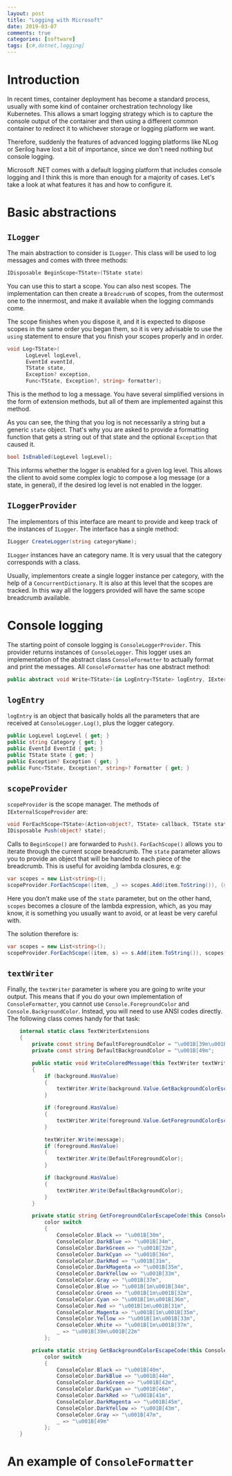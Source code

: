 ```yaml
---
layout: post
title: "Logging with Microsoft"
date: 2019-03-07
comments: true
categories: [software]
tags: [c#,dotnet,logging]
---
```

# Introduction
In recent times, container deployment has become a standard process, usually with some kind of container orchestration technology like Kubernetes. This allows a smart logging strategy which is to capture the console output of the container and then using a different common container to redirect it to whichever storage or logging platform we want.

Therefore, suddenly the features of advanced logging platforms like NLog or Serilog have lost a bit of importance, since we don't need nothing but console logging.

Microsoft .NET comes with a default logging platform that includes console logging and I think this is more than enough for a majority of cases. Let's take a look at what features it has and how to configure it.

# Basic abstractions

## `ILogger`
The main abstraction to consider is `ILogger`. This class will be used to log messages and comes with three methods:

```csharp
IDisposable BeginScope<TState>(TState state)
```
You can use this to start a scope. You can also nest scopes. The implementation can then create a `Breadcrumb` of scopes, from the outermost one to the innermost, and make it available when the logging commands come.

The scope finishes when you dispose it, and it is expected to dispose scopes in the same order you began them, so it is very advisable to use the `using` statement to ensure that you finish your scopes properly and in order.

```csharp
void Log<TState>(
      LogLevel logLevel,
      EventId eventId,
      TState state,
      Exception? exception,
      Func<TState, Exception?, string> formatter);
```
This is the method to log a message. You have several simplified versions in the form of extension methods, but all of them are implemented against this method.

As you can see, the thing that you log is not necessarily a string but a generic `state` object. That's why you are asked to provide a formatting function that gets a string out of that state and the optional `Exception` that caused it.

```csharp
bool IsEnabled(LogLevel logLevel);
```

This informs whether the logger is enabled for a given log level. This allows the client to avoid some complex logic to compose a log message (or a state, in general), if the desired log level is not enabled in the logger.

## `ILoggerProvider`

The implementors of this interface are meant to provide and keep track of the instances of `ILogger`. The interface has a single method:

```csharp
ILogger CreateLogger(string categoryName);
```

`ILogger` instances have an category name. It is very usual that the category corresponds with a class.

Usually, implementors create a single logger instance per category, with the help of a `ConcurrentDictionary`. It is also at this level that the scopes are tracked. In this way all the loggers provided will have the same scope breadcrumb available.

# Console logging
The starting point of console logging is `ConsoleLoggerProvider`. This provider returns instances of `ConsoleLogger`. This logger uses an implementation of the abstract class `ConsoleFormatter` to actually format and print the messages. All `ConsoleFormatter` has one abstract method:

```csharp
public abstract void Write<TState>(in LogEntry<TState> logEntry, IExternalScopeProvider scopeProvider, TextWriter textWriter);
```

## `logEntry`
`logEntry` is an object that basically holds all the parameters that are received at `ConsoleLogger.Log()`, plus the logger category.

```csharp
public LogLevel LogLevel { get; }
public string Category { get; }
public EventId EventId { get; }
public TState State { get; }
public Exception? Exception { get; }
public Func<TState, Exception?, string>? Formatter { get; }
```

## `scopeProvider`
`scopeProvider` is the scope manager. The methods of `IExternalScopeProvider` are:

```csharp
void ForEachScope<TState>(Action<object?, TState> callback, TState state);
IDisposable Push(object? state);
```
Calls to `BeginScope()` are forwarded to `Push()`. `ForEachScope()` allows you to iterate through the current scope breadcrumb. The `state` parameter allows you to provide an object that will be handed to each piece of the breadcrumb. This is useful for avoiding lambda closures, e.g:

```csharp
var scopes = new List<string>();
scopeProvider.ForEachScope((item, _) => scopes.Add(item.ToString()), (string)null);
```
Here you don't make use of the `state` parameter, but on the other hand, `scopes` becomes a closure of the lambda expression, which, as you may know, it is something you usually want to avoid, or at least be very careful with.

The solution therefore is:
```csharp
var scopes = new List<string>();
scopeProvider.ForEachScope((item, s) => s.Add(item.ToString()), scopes);
```

## `textWriter`
Finally, the `textWriter` parameter is where you are going to write your output. This means that if you do your own implementation of `ConsoleFormatter`, you cannot use `Console.ForegroundColor` and `Console.BackgroundColor`. Instead, you will need to use ANSI codes directly. The following class comes handy for that task:

```csharp
    internal static class TextWriterExtensions
    {
        private const string DefaultForegroundColor = "\u001B[39m\u001B[22m";
        private const string DefaultBackgroundColor = "\u001B[49m";

        public static void WriteColoredMessage(this TextWriter textWriter, string message, ConsoleColor? background, ConsoleColor? foreground)
        {
            if (background.HasValue)
            {
                textWriter.Write(background.Value.GetBackgroundColorEscapeCode());
            }

            if (foreground.HasValue)
            {
                textWriter.Write(foreground.Value.GetForegroundColorEscapeCode());
            }

            textWriter.Write(message);
            if (foreground.HasValue)
            {
                textWriter.Write(DefaultForegroundColor);
            }

            if (background.HasValue)
            {
                textWriter.Write(DefaultBackgroundColor);
            }
        }

        private static string GetForegroundColorEscapeCode(this ConsoleColor color) =>
            color switch
            {
                ConsoleColor.Black => "\u001B[30m",
                ConsoleColor.DarkBlue => "\u001B[34m",
                ConsoleColor.DarkGreen => "\u001B[32m",
                ConsoleColor.DarkCyan => "\u001B[36m",
                ConsoleColor.DarkRed => "\u001B[31m",
                ConsoleColor.DarkMagenta => "\u001B[35m",
                ConsoleColor.DarkYellow => "\u001B[33m",
                ConsoleColor.Gray => "\u001B[37m",
                ConsoleColor.Blue => "\u001B[1m\u001B[34m",
                ConsoleColor.Green => "\u001B[1m\u001B[32m",
                ConsoleColor.Cyan => "\u001B[1m\u001B[36m",
                ConsoleColor.Red => "\u001B[1m\u001B[31m",
                ConsoleColor.Magenta => "\u001B[1m\u001B[35m",
                ConsoleColor.Yellow => "\u001B[1m\u001B[33m",
                ConsoleColor.White => "\u001B[1m\u001B[37m",
                _ => "\u001B[39m\u001B[22m"
            };

        private static string GetBackgroundColorEscapeCode(this ConsoleColor color) =>
            color switch
            {
                ConsoleColor.Black => "\u001B[40m",
                ConsoleColor.DarkBlue => "\u001B[44m",
                ConsoleColor.DarkGreen => "\u001B[42m",
                ConsoleColor.DarkCyan => "\u001B[46m",
                ConsoleColor.DarkRed => "\u001B[41m",
                ConsoleColor.DarkMagenta => "\u001B[45m",
                ConsoleColor.DarkYellow => "\u001B[43m",
                ConsoleColor.Gray => "\u001B[47m",
                _ => "\u001B[49m"
            };
    }
```

# An example of `ConsoleFormatter`

